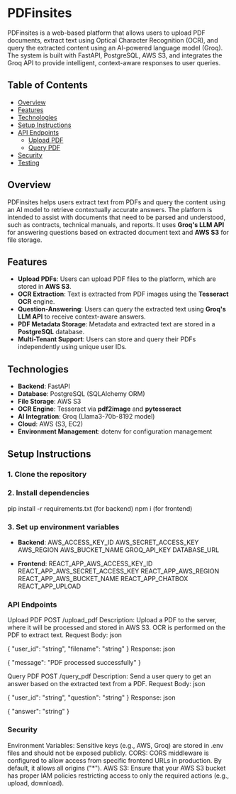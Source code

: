 # **PDFinsites**

PDFinsites is a web-based platform that allows users to upload PDF documents, extract text using Optical Character Recognition (OCR), and query the extracted content using an AI-powered language model (Groq). The system is built with FastAPI, PostgreSQL, AWS S3, and integrates the Groq API to provide intelligent, context-aware responses to user queries.

## **Table of Contents**

- [Overview](#overview)
- [Features](#features)
- [Technologies](#technologies)
- [Setup Instructions](#setup-instructions)
- [API Endpoints](#api-endpoints)
  - [Upload PDF](#upload-pdf)
  - [Query PDF](#query-pdf)
- [Security](#security)
- [Testing](#testing)

## **Overview**

PDFinsites helps users extract text from PDFs and query the content using an AI model to retrieve contextually accurate answers. The platform is intended to assist with documents that need to be parsed and understood, such as contracts, technical manuals, and reports. It uses **Groq's LLM API** for answering questions based on extracted document text and **AWS S3** for file storage.

## **Features**

- **Upload PDFs**: Users can upload PDF files to the platform, which are stored in **AWS S3**.
- **OCR Extraction**: Text is extracted from PDF images using the **Tesseract OCR** engine.
- **Question-Answering**: Users can query the extracted text using **Groq's LLM API** to receive context-aware answers.
- **PDF Metadata Storage**: Metadata and extracted text are stored in a **PostgreSQL** database.
- **Multi-Tenant Support**: Users can store and query their PDFs independently using unique user IDs.

## **Technologies**

- **Backend**: FastAPI
- **Database**: PostgreSQL (SQLAlchemy ORM)
- **File Storage**: AWS S3
- **OCR Engine**: Tesseract via **pdf2image** and **pytesseract**
- **AI Integration**: Groq (Llama3-70b-8192 model)
- **Cloud**: AWS (S3, EC2)
- **Environment Management**: dotenv for configuration management

## **Setup Instructions**

### 1. Clone the repository

### 2.  Install dependencies
pip install -r requirements.txt (for backend)
npm i (for frontend)

### 3. Set up environment variables
 - **Backend**:
  AWS_ACCESS_KEY_ID
  AWS_SECRET_ACCESS_KEY
  AWS_REGION
  AWS_BUCKET_NAME
  GROQ_API_KEY
  DATABASE_URL
  
 - **Frontend**: 
  REACT_APP_AWS_ACCESS_KEY_ID
  REACT_APP_AWS_SECRET_ACCESS_KEY
  REACT_APP_AWS_REGION
  REACT_APP_AWS_BUCKET_NAME
  REACT_APP_CHATBOX
  REACT_APP_UPLOAD

### API Endpoints
Upload PDF
POST /upload_pdf
Description: Upload a PDF to the server, where it will be processed and stored in AWS S3. OCR is performed on the PDF to extract text.
Request Body:
json

{
  "user_id": "string",
  "filename": "string"
}
Response:
json

{
  "message": "PDF processed successfully"
}

Query PDF
POST /query_pdf
Description: Send a user query to get an answer based on the extracted text from a PDF.
Request Body:
json

{
  "user_id": "string",
  "question": "string"
}
Response:
json

{
  "answer": "string"
}

### Security
Environment Variables: Sensitive keys (e.g., AWS, Groq) are stored in .env files and should not be exposed publicly.
CORS: CORS middleware is configured to allow access from specific frontend URLs in production. By default, it allows all origins ("*").
AWS S3: Ensure that your AWS S3 bucket has proper IAM policies restricting access to only the required actions (e.g., upload, download).






